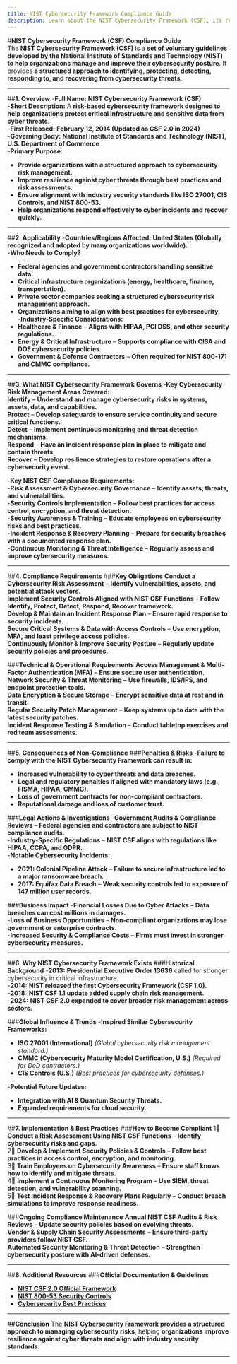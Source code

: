 ```yaml
---
title: NIST Cybersecurity Framework Compliance Guide
description: Learn about the NIST Cybersecurity Framework (CSF), its requirements, enforcement, and best practices for managing cybersecurity risks.
---
```


#**NIST Cybersecurity Framework (CSF) Compliance Guide**  
The **NIST Cybersecurity Framework (CSF)** is a **set of voluntary guidelines developed by the National Institute of Standards and Technology (NIST) to help organizations manage and improve their cybersecurity posture**. It provides **a structured approach to identifying, protecting, detecting, responding to, and recovering from cybersecurity threats**.

---

##**1. Overview**
-**Full Name:** **NIST Cybersecurity Framework (CSF)**  
-**Short Description:** A **risk-based cybersecurity framework designed to help organizations protect critical infrastructure and sensitive data from cyber threats.**  
-**First Released:** **February 12, 2014 (Updated as CSF 2.0 in 2024)**  
-**Governing Body:** **National Institute of Standards and Technology (NIST), U.S. Department of Commerce**  
-**Primary Purpose:**  
  - **Provide organizations with a structured approach to cybersecurity risk management.**  
  - **Improve resilience against cyber threats through best practices and risk assessments.**  
  - **Ensure alignment with industry security standards like ISO 27001, CIS Controls, and NIST 800-53.**  
  - **Help organizations respond effectively to cyber incidents and recover quickly.**  

---

##**2. Applicability**
-**Countries/Regions Affected:** **United States (Globally recognized and adopted by many organizations worldwide).**  
-**Who Needs to Comply?**  
  - **Federal agencies and government contractors handling sensitive data.**  
  - **Critical infrastructure organizations (energy, healthcare, finance, transportation).**  
  - **Private sector companies seeking a structured cybersecurity risk management approach.**  
  - **Organizations aiming to align with best practices for cybersecurity.**  
-**Industry-Specific Considerations:**  
  - **Healthcare & Finance** – **Aligns with HIPAA, PCI DSS, and other security regulations.**  
  - **Energy & Critical Infrastructure** – **Supports compliance with CISA and DOE cybersecurity policies.**  
  - **Government & Defense Contractors** – **Often required for NIST 800-171 and CMMC compliance.**  

---

##**3. What NIST Cybersecurity Framework Governs**
-**Key Cybersecurity Risk Management Areas Covered:**  
   **Identify** – **Understand and manage cybersecurity risks in systems, assets, data, and capabilities.**  
   **Protect** – **Develop safeguards to ensure service continuity and secure critical functions.**  
   **Detect** – **Implement continuous monitoring and threat detection mechanisms.**  
   **Respond** – **Have an incident response plan in place to mitigate and contain threats.**  
   **Recover** – **Develop resilience strategies to restore operations after a cybersecurity event.**  

-**Key NIST CSF Compliance Requirements:**  
  -**Risk Assessment & Cybersecurity Governance** – **Identify assets, threats, and vulnerabilities.**  
  -**Security Controls Implementation** – **Follow best practices for access control, encryption, and threat detection.**  
  -**Security Awareness & Training** – **Educate employees on cybersecurity risks and best practices.**  
  -**Incident Response & Recovery Planning** – **Prepare for security breaches with a documented response plan.**  
  -**Continuous Monitoring & Threat Intelligence** – **Regularly assess and improve cybersecurity measures.**  

---

##**4. Compliance Requirements**
###**Key Obligations**
 **Conduct a Cybersecurity Risk Assessment** – **Identify vulnerabilities, assets, and potential attack vectors.**  
 **Implement Security Controls Aligned with NIST CSF Functions** – **Follow Identify, Protect, Detect, Respond, Recover framework.**  
 **Develop & Maintain an Incident Response Plan** – **Ensure rapid response to security incidents.**  
 **Secure Critical Systems & Data with Access Controls** – **Use encryption, MFA, and least privilege access policies.**  
 **Continuously Monitor & Improve Security Posture** – **Regularly update security policies and procedures.**  

###**Technical & Operational Requirements**
 **Access Management & Multi-Factor Authentication (MFA)** – **Ensure secure user authentication.**  
 **Network Security & Threat Monitoring** – **Use firewalls, IDS/IPS, and endpoint protection tools.**  
 **Data Encryption & Secure Storage** – **Encrypt sensitive data at rest and in transit.**  
 **Regular Security Patch Management** – **Keep systems up to date with the latest security patches.**  
 **Incident Response Testing & Simulation** – **Conduct tabletop exercises and red team assessments.**  

---

##**5. Consequences of Non-Compliance**
###**Penalties & Risks**
-**Failure to comply with the NIST Cybersecurity Framework can result in:**  
  - **Increased vulnerability to cyber threats and data breaches.**  
  - **Legal and regulatory penalties if aligned with mandatory laws (e.g., FISMA, HIPAA, CMMC).**  
  - **Loss of government contracts for non-compliant contractors.**  
  - **Reputational damage and loss of customer trust.**  

###**Legal Actions & Investigations**
-**Government Audits & Compliance Reviews** – **Federal agencies and contractors are subject to NIST compliance audits.**  
-**Industry-Specific Regulations** – **NIST CSF aligns with regulations like HIPAA, CCPA, and GDPR.**  
-**Notable Cybersecurity Incidents:**  
  - **2021: Colonial Pipeline Attack** – **Failure to secure infrastructure led to a major ransomware breach.**  
  - **2017: Equifax Data Breach** – **Weak security controls led to exposure of 147 million user records.**  

###**Business Impact**
-**Financial Losses Due to Cyber Attacks** – **Data breaches can cost millions in damages.**  
-**Loss of Business Opportunities** – **Non-compliant organizations may lose government or enterprise contracts.**  
-**Increased Security & Compliance Costs** – **Firms must invest in stronger cybersecurity measures.**  

---

##**6. Why NIST Cybersecurity Framework Exists**
###**Historical Background**
-**2013:** **Presidential Executive Order 13636** called for stronger cybersecurity in critical infrastructure.  
-**2014:** **NIST released the first Cybersecurity Framework (CSF 1.0).**  
-**2018:** **NIST CSF 1.1 update added supply chain risk management.**  
-**2024:** **NIST CSF 2.0 expanded to cover broader risk management across sectors.**  

###**Global Influence & Trends**
-**Inspired Similar Cybersecurity Frameworks:**  
  - **ISO 27001 (International)** *(Global cybersecurity risk management standard.)*  
  - **CMMC (Cybersecurity Maturity Model Certification, U.S.)** *(Required for DoD contractors.)*  
  - **CIS Controls (U.S.)** *(Best practices for cybersecurity defenses.)*  

-**Potential Future Updates:**  
  - **Integration with AI & Quantum Security Threats.**  
  - **Expanded requirements for cloud security.**  

---

##**7. Implementation & Best Practices**
###**How to Become Compliant**
1⃣ **Conduct a Risk Assessment Using NIST CSF Functions** – **Identify cybersecurity risks and gaps.**  
2⃣ **Develop & Implement Security Policies & Controls** – **Follow best practices in access control, encryption, and monitoring.**  
3⃣ **Train Employees on Cybersecurity Awareness** – **Ensure staff knows how to identify and mitigate threats.**  
4⃣ **Implement a Continuous Monitoring Program** – **Use SIEM, threat detection, and vulnerability scanning.**  
5⃣ **Test Incident Response & Recovery Plans Regularly** – **Conduct breach simulations to improve response readiness.**  

###**Ongoing Compliance Maintenance**
 **Annual NIST CSF Audits & Risk Reviews** – **Update security policies based on evolving threats.**  
 **Vendor & Supply Chain Security Assessments** – **Ensure third-party providers follow NIST CSF.**  
 **Automated Security Monitoring & Threat Detection** – **Strengthen cybersecurity posture with AI-driven defenses.**  

---

##**8. Additional Resources**
###**Official Documentation & Guidelines**
- **[ NIST CSF 2.0 Official Framework](https://www.nist.gov/cyberframework)**  
- **[ NIST 800-53 Security Controls](https://csrc.nist.gov/publications/detail/sp/800-53/rev-5/final)**  
- **[ Cybersecurity Best Practices](https://www.cisa.gov/cybersecurity-framework)**  

---

##**Conclusion**
The **NIST Cybersecurity Framework provides a structured approach to managing cybersecurity risks**, helping **organizations improve resilience against cyber threats and align with industry security standards**.

---
